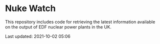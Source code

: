 # Nuke Watch

This repository includes code for retrieving the latest information available on the output of EDF nuclear power plants in the UK.

Last updated: 2021-10-02 05:06